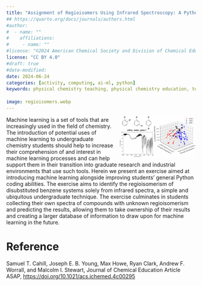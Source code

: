 ```yaml
---
title: "Assignment of Regioisomers Using Infrared Spectroscopy: A Python Coding Exercise in Data Processing and Machine Learning"
## https://quarto.org/docs/journals/authors.html
#author:
#  - name: ""
#    affiliations:
#     - name: ""
#license: "©2024 American Chemical Society and Division of Chemical Education, Inc."
license: "CC BY 4.0"
#draft: true
#date-modified:
date: 2024-06-24 
categories: [activity, computing, ai-ml, python]
keywords: physical chemistry teaching, physical chemistry education, teaching resources, chemometrics, python, computing, machine learning

image: regioisomers.webp
---
```

<img src="regioisomers.webp" width="40%" align="right" style="padding-left: 10px;"/>

Machine learning is a set of tools that are increasingly used in the field of chemistry. The introduction of potential uses of machine learning to undergraduate chemistry students should help to increase their comprehension of and interest in machine learning processes and can help support them in their transition into graduate research and industrial environments that use such tools. Herein we present an exercise aimed at introducing machine learning alongside improving students’ general Python coding abilities. The exercise aims to identify the regioisomerism of disubstituted benzene systems solely from infrared spectra, a simple and ubiquitous undergraduate technique. The exercise culminates in students collecting their own spectra of compounds with unknown regioisomerism and predicting the results, allowing them to take ownership of their results and creating a larger database of information to draw upon for machine learning in the future.


# Reference

Samuel T. Cahill, Joseph E. B. Young, Max Howe, Ryan Clark, Andrew F. Worrall, and Malcolm I. Stewart, Journal of Chemical Education Article ASAP, <https://doi.org/10.1021/acs.jchemed.4c00295>

